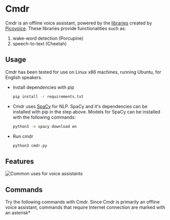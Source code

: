 # Cmdr

Cmdr is an offline voice assistant, powered by the [libraries](https://github.com/Picovoice) created by [Picovoice](https://picovoice.ai/). These libraries provide functionalities such as:

1. wake-word detection (Porcupine)
2. speech-to-text (Cheetah)



## Usage
Cmdr has been tested for use on Linux x86 machines, running Ubuntu, for English speakers.
* Install dependencies with pip
	```bash
	pip install -r requirements.txt
	```
* Cmdr uses [SpaCy](https://spacy.io) for NLP. SpaCy and it's dependencies can be installed with pip in the step above. Models for SpaCy can be installed with the following commands:
	```bash
	python3 -m spacy download en
	```
* Run cmdr
	```bash
	python3 cmdr.py
	```


## Features

![Common uses for voice assistants](https://ei.marketwatch.com/Multimedia/2018/01/18/Photos/ZH/MW-GC002_voice__20180118140125_ZH.jpg?uuid=fb25668e-fc81-11e7-9b31-9c8e992d421e )




## Commands

Try the following commands with Cmdr. Since Cmdr is primarily an offline voice assistant, commands that require Internet connection are marked with an asterisk*

### 